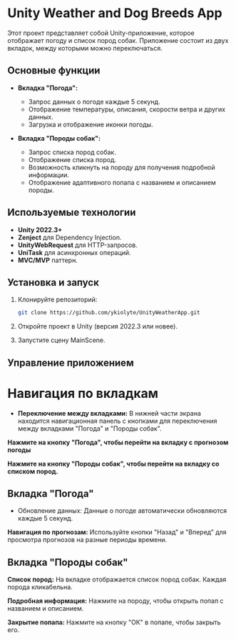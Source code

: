 # Unity Weather and Dog Breeds App

Этот проект представляет собой Unity-приложение, которое отображает погоду и список пород собак. Приложение состоит из двух вкладок, между которыми можно переключаться.

## Основные функции

- **Вкладка "Погода":**
  - Запрос данных о погоде каждые 5 секунд.
  - Отображение температуры, описания, скорости ветра и других данных.
  - Загрузка и отображение иконки погоды.

- **Вкладка "Породы собак":**
  - Запрос списка пород собак.
  - Отображение списка пород.
  - Возможность кликнуть на породу для получения подробной информации.
  - Отображение адаптивного попапа с названием и описанием породы.

## Используемые технологии

- **Unity 2022.3+**
- **Zenject** для Dependency Injection.
- **UnityWebRequest** для HTTP-запросов.
- **UniTask** для асинхронных операций.
- **MVC/MVP** паттерн.

## Установка и запуск

1. Клонируйте репозиторий:
   ```bash
   git clone https://github.com/ykiolyte/UnityWeatherApp.git
2. Откройте проект в Unity (версия 2022.3 или новее).

3. Запустите сцену MainScene.

## Управление приложением
# Навигация по вкладкам
- **Переключение между вкладками:** В нижней части экрана находится навигационная панель с кнопками для переключения между вкладками "Погода" и "Породы собак".

**Нажмите на кнопку "Погода", чтобы перейти на вкладку с прогнозом погоды**

**Нажмите на кнопку "Породы собак", чтобы перейти на вкладку со списком пород.**

## Вкладка "Погода"
- Обновление данных: Данные о погоде автоматически обновляются каждые 5 секунд.

**Навигация по прогнозам:** Используйте кнопки "Назад" и "Вперед" для просмотра прогнозов на разные периоды времени.

## Вкладка "Породы собак"
**Список пород:** На вкладке отображается список пород собак. Каждая порода кликабельна.

**Подробная информация:** Нажмите на породу, чтобы открыть попап с названием и описанием.

**Закрытие попапа:** Нажмите на кнопку "ОК" в попапе, чтобы закрыть его.

